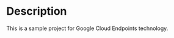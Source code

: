 Description
======================

This is a sample project for Google Cloud Endpoints technology.
